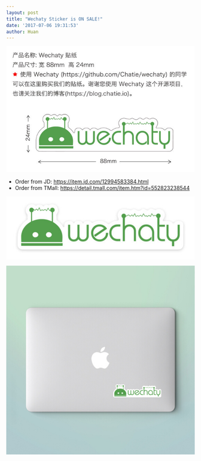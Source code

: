 ```yaml
---
layout: post
title: "Wechaty Sticker is ON SALE!"
date: '2017-07-06 19:31:53'
author: Huan
---
```

[![Wechaty Sticker][wechaty-sticker-poster]](https://item.jd.com/12994583384.html)

* Order from JD: <https://item.jd.com/12994583384.html>
* Order from TMall: <https://detail.tmall.com/item.htm?id=552823238544>

<!--more-->

![Wechaty Sticker][wechaty-sticker]

![Wechaty Sticker on Mac][wechaty-sticker-mac]


[wechaty-sticker]: /download/2017/wechaty-sticker.jpg
[wechaty-sticker-mac]: /download/2017/wechaty-sticker-mac.jpg
[wechaty-sticker-poster]: /download/2017/wechaty-sticker-poster.jpg

